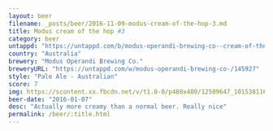 ```yaml
---
layout: beer
filename: _posts/beer/2016-11-09-modus-cream-of-the-hop-3.md
title: Modus cream of the hop #3
category: beer
untappd: "https://untappd.com/b/modus-operandi-brewing-co--cream-of-the-hop-3/1266877"
country: "Australia"
brewery: "Modus Operandi Brewing Co."
breweryURL: "https://untappd.com/w/modus-operandi-brewing-co-/145927"
style: "Pale Ale - Australian"
score: 7
img: https://scontent.xx.fbcdn.net/v/t1.0-0/p480x480/12509647_10153811618828745_7009333713246897313_n.jpg?oh=0592bbfef47c30bc943eae6a9faa165d&oe=59175CC6
beer-date: "2016-01-07"
desc: "Actually more creamy than a normal beer. Really nice"
permalink: /beer/:title.html
---
```

